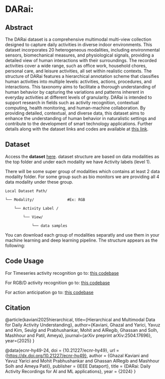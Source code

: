 # DARai: 
## Abstract
The DARai dataset is a comprehensive multimodal multi-view collection designed to capture daily activities in diverse indoor environments. This dataset incorporates 20 heterogeneous modalities, including environmental sensors, biomechanical measures, and physiological signals, providing a detailed view of human interactions with their surroundings. The recorded activities cover a wide range, such as office work, household chores, personal care, and leisure activities, all set within realistic contexts. The structure of DARai features a hierarchical annotation scheme that classifies human activities into multiple levels: activities, actions, procedures, and interactions. This taxonomy aims to facilitate a thorough understanding of human behavior by capturing the variations and patterns inherent in everyday activities at different levels of granularity. DARai is intended to support research in fields such as activity recognition, contextual computing, health monitoring, and human-machine collaboration. By providing detailed, contextual, and diverse data, this dataset aims to enhance the understanding of human behavior in naturalistic settings and contribute to the development of smart technology applications. Further details along with the dataset links and codes are available at [this link](https://alregib.ece.gatech.edu/darai-daily-activity-recordings-for-artificial-intelligence-and-machine-learning/).

## Dataset
Access the **dataset** [here](https://ieee-dataport.org/open-access/darai-daily-activity-recordings-ai-and-ml-applications).
dataset structure are based on data modalities as the top folder and under each modality we have Activity labels (level 1).

There will be some super group of modalities which contains at least 2 data modality folder. For some group such as bio monitors we are providing all 4 data modality under these group. 
```
Local Dataset Path/ 

└── Modality/ 				#Ex: RGB

    └── Activity Label / 

        └── View/ 

            └── data samples
```
You can download each group of modalities separatly and use them in your machine learning and deep learning pipeline.
The structure appears as the following:


## Code Usage

For Timeseries activity recognition go to: [this codebase](https://github.com/olivesgatech/DARai/tree/main/timeseries_Activity_Recognition)

For RGB/D activity recognition go to: [this codebase](https://github.com/olivesgatech/DARai/tree/main/video_Action_Recognition)

For action anticipation go to: [this codebase](https://github.com/olivesgatech/DARai/tree/main/video_Action-Anticipation)


## Citation

@article{kaviani2025hierarchical,
  title={Hierarchical and Multimodal Data for Daily Activity Understanding},
  author={Kaviani, Ghazal and Yarici, Yavuz and Kim, Seulgi and Prabhushankar, Mohit and AlRegib, Ghassan and Solh, Mashhour and Patil, Ameya},
  journal={arXiv preprint arXiv:2504.17696},
  year={2025}
}

@data{ecnr-hy49-24,
doi = {10.21227/ecnr-hy49},
url = {https://dx.doi.org/10.21227/ecnr-hy49},
author = {Ghazal Kaviani and Yavuz Yarici and Mohit Prabhushankar and Ghassan AlRegib and Mashhour Solh and Ameya Patil},
publisher = {IEEE Dataport},
title = {DARai: Daily Activity Recordings for AI and ML applications},
year = {2024} }
